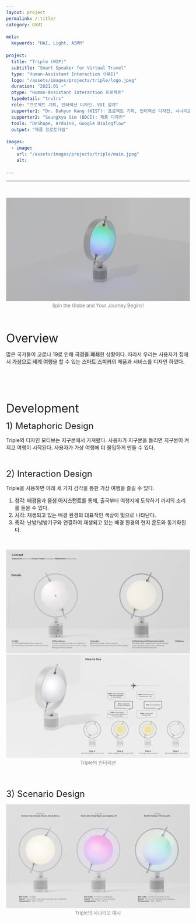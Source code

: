 ```yaml
---
layout: project
permalink: /:title/
category: UXUI

meta:
  keywords: "HAI, Light, ASMR"

project:
  title: "Triple (WIP)"
  subtitle: "Smart Speaker for Virtual Travel"
  type: "Human-Assistant Interaction (HAI)"
  logo: "/assets/images/projects/triple/logo.jpeg"
  duration: "2021.01 ~"
  ptype: "Human-Assistant Interaction 프로젝트"
  typedetail: "trvlrs"
  role: "프로젝트 기획, 인터랙션 디자인, VUI 설계"
  supporter1: "Dr. Dahyun Kang (KIST): 프로젝트 기획, 인터랙션 디자인, 시나리오 설계"
  supporter2: "Seungkyu Gim (BDCI): 제품 디자인"
  tools: "OnShape, Arduino, Google Dialogflow"
  output: "제품 프로토타입"

images:
  - image:
    url: "/assets/images/projects/triple/main.jpeg"
    alt:

---
```

---
<br>
<p align="center">
  <img src="/assets/images/projects/triple/intro.jpeg">
  <br>
  <font size="2em" color="gray">Spin the Globe and Your Journey Begins!</font>
</p>
<br><br>

<font size="6em">Overview</font>
<br>

많은 국가들이 코로나 19로 인해 <span style="background-color:#EBEBEB">국경을 폐쇄</span>한 상황이다. 따라서 우리는 사용자가 집에서 <span style="background-color:#EBEBEB">가상으로 세계 여행</span>을 할 수 있는 <span style="background-color:#EBEBEB">스마트 스피커</span>의 제품과 서비스를 디자인 하였다.
<br><br><br><br><br><br>

<font size="6em">Development</font>
<br>

<font size="5em">1) Metaphoric Design</font>
<br>

Triple의 디자인 모티브는 지구본에서 가져왔다. 사용자가 지구본을 돌리면 지구본이 켜지고 여행이 시작된다. 사용자가 가상 여행에 더 몰입하게 만들 수 있다.  
<br><br>

<font size="5em">2) Interaction Design</font>
<br>

Triple을 사용하면 아래 세 가지 감각을 통한 가상 여행을 즐길 수 있다.
01. <span style="background-color:#EBEBEB">청각</span>: <span style="background-color:#EBEBEB">배경음</span>과 <span style="background-color:#EBEBEB">음성 어시스턴트</span>를 통해, 출국부터 여행지에 도착하기 까지의 소리를 들을 수 있다.
02. <span style="background-color:#EBEBEB">시각</span>: 재생되고 있는 배경 환경의 대표적인 색상이 <span style="background-color:#EBEBEB">빛</span>으로 나타난다.
03. <span style="background-color:#EBEBEB">촉각</span>: 난방/냉방기구와 연결하여 재생되고 있는 배경 환경의 현지 <span style="background-color:#EBEBEB">온도</span>와 동기화된다.  
<br>

<p align="center">
  <img src="/assets/images/projects/triple/sc0.png">
  <br>
  <img src="/assets/images/projects/triple/sc1.png">
  <br>
  <font size="2em" color="gray">Triple의 인터랙션</font>
</p>  
<br><br>

<font size="5em">3) Scenario Design</font>
<br>  

<p align="center">
  <img src="/assets/images/projects/triple/sc2.png">
  <br>
  <font size="2em" color="gray">Triple의 시나리오 예시</font>
</p>
<br><br><br><br><br><br>
